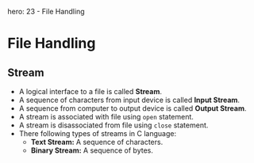 hero: 23 - File Handling

# File Handling
## Stream
* A logical interface to a file is called **Stream**.
* A sequence of characters from input device is called **Input Stream**.
* A sequence from computer to output device is called **Output Stream**.
* A stream is associated with file using `open` statement.
* A stream is disassociated from file using `close` statement.
* There following types of streams in C language:
    * **Text Stream:**  A sequence of characters.
    * **Binary Stream:** A sequence of bytes.
